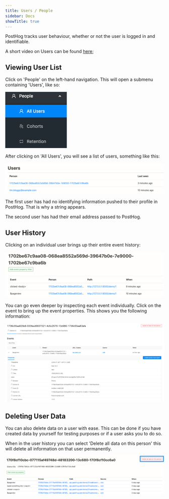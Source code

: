 ```yaml
---
title: Users / People
sidebar: Docs
showTitle: true
---
```


PostHog tracks user behaviour, whether or not the user is logged in and identifiable.

A short video on Users can be found [here](https://youtu.be/8_SsZW1v56Q);

## Viewing User List

Click on 'People' on the left-hand navigation. This will open a submenu containing 'Users', like so:

![People > All Users](../../images/all-users.png)
<br>

After clicking on 'All Users', you will see a list of users, something like this:

![User list](../../images/02/Screenshot-2020-02-09-at-13.47.06.png)
<br>

The first user has had no identifying information pushed to their profile in PostHog. That is why a string appears.

The second user has had their email address passed to PostHog.

## User History

Clicking on an individual user brings up their entire event history:

![User history](../../images/02/Screenshot-2020-02-09-at-13.51.03.png)
<br>

You can go even deeper by inspecting each event individually. Click on the event to bring up the event properties. This shows you the following information:

![Event properties within user history](../../images/event-by-user.png)
<br>

## Deleting User Data

You can also delete data on a user with ease. This can be done if you have created data by yourself for testing purposes or if a user asks you to do so.

When in the user history you can select 'Delete all data on this person' this will delete all information on that user permanently.

![Delete user data](../../images/03/Posthog-16.png)

